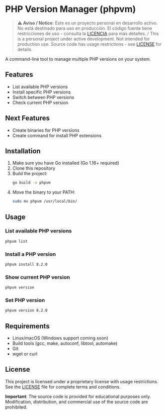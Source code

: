 # PHP Version Manager (phpvm)

> **⚠️ Aviso / Notice**: Este es un proyecto personal en desarrollo activo. No está destinado para uso en producción. El código fuente tiene restricciones de uso - consulta la [LICENCIA](LICENSE) para más detalles. / This is a personal project under active development. Not intended for production use. Source code has usage restrictions - see [LICENSE](LICENSE) for details.

A command-line tool to manage multiple PHP versions on your system.

## Features

- List available PHP versions
- Install specific PHP versions
- Switch between PHP versions
- Check current PHP version

## Next Features

- Create binaries for PHP versions
- Create command for install PHP extensions

## Installation

1. Make sure you have Go installed (Go 1.16+ required)
2. Clone this repository
3. Build the project:
   ```bash
   go build -o phpvm
   ```
4. Move the binary to your PATH:
   ```bash
   sudo mv phpvm /usr/local/bin/
   ```

## Usage

### List available PHP versions
```bash
phpvm list
```

### Install a PHP version
```bash
phpvm install 8.2.0
```

### Show current PHP version
```bash
phpvm version
```

### Set PHP version
```bash
phpvm version 8.2.0
```

## Requirements

- Linux/macOS (Windows support coming soon)
- Build tools (gcc, make, autoconf, libtool, automake)
- Git
- wget or curl

## License

This project is licensed under a proprietary license with usage restrictions. See the [LICENSE](LICENSE) file for complete terms and conditions.

**Important**: The source code is provided for educational purposes only. Modification, distribution, and commercial use of the source code are prohibited.
